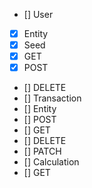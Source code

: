 - [] User
 - [x] Entity
 - [x] Seed
 - [x] GET
 - [x] POST
 - [] DELETE
- [] Transaction
 - [] Entity
 - [] POST
 - [] GET
 - [] DELETE
 - [] PATCH
- [] Calculation
 - [] GET